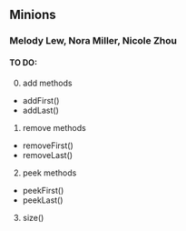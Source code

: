## Minions
### Melody Lew, Nora Miller, Nicole Zhou

#### TO DO:

0. add methods
  * addFirst()
  * addLast()

1. remove methods
  * removeFirst()
  * removeLast()

2. peek methods
  * peekFirst()
  * peekLast()

3. size()

